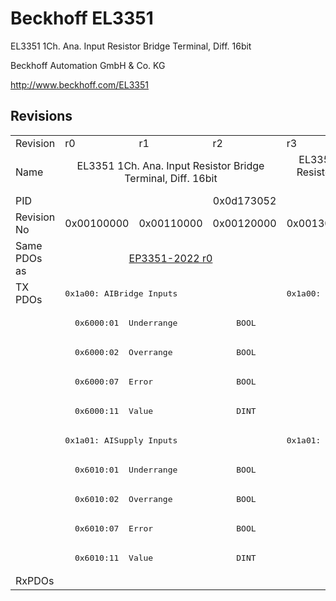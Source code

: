 # Beckhoff EL3351

EL3351 1Ch. Ana. Input Resistor Bridge Terminal, Diff. 16bit 

Beckhoff Automation GmbH & Co. KG

http://www.beckhoff.com/EL3351

## Revisions
<table>
<tr >
<td>Revision</td>
<td>r0</td>
<td>r1</td>
<td>r2</td>
<td>r3</td>
<td>r4</td>
</tr>
<tr >
<td>Name</td>
<td colspan=3 align="center">EL3351 1Ch. Ana. Input Resistor Bridge Terminal, Diff. 16bit </td>
<td colspan=2 align="center">EL3351 1Ch. Ana. Input Resistor Bridge Terminal, Diff. 16bit</td>
</tr>
<tr >
<td>PID</td>
<td colspan=5 align="center">0x0d173052</td>
</tr>
<tr >
<td>Revision No</td>
<td>0x00100000</td>
<td>0x00110000</td>
<td>0x00120000</td>
<td>0x00130000</td>
<td>0x00140000</td>
</tr>
<tr >
<td>Same PDOs as</td>
<td colspan=3 align="center"><a href="EP3351-2022">EP3351-2022 r0</a></td>
<td colspan=2 align="center"></td>
</tr>
<tr class="txpdo">
<td rowspan=10 valign=top>TX PDOs</td>
<td colspan=3 align="left"><pre>0x1a00: AIBridge Inputs </pre></td>
<td colspan=2 align="left"><pre>0x1a00: AIBridge Inputs</pre></td>
<td></td>
</tr>
<tr class="txpdo">
<td colspan=5 align="left"><pre>  0x6000:01  Underrange            BOOL</pre></td>
</tr>
<tr class="txpdo">
<td colspan=5 align="left"><pre>  0x6000:02  Overrange             BOOL</pre></td>
</tr>
<tr class="txpdo">
<td colspan=5 align="left"><pre>  0x6000:07  Error                 BOOL</pre></td>
</tr>
<tr class="txpdo">
<td colspan=5 align="left"><pre>  0x6000:11  Value                 DINT</pre></td>
</tr>
<tr class="txpdo">
<td colspan=3 align="left"><pre>0x1a01: AISupply Inputs </pre></td>
<td colspan=2 align="left"><pre>0x1a01: AISupply Inputs</pre></td>
</tr>
<tr class="txpdo">
<td colspan=5 align="left"><pre>  0x6010:01  Underrange            BOOL</pre></td>
</tr>
<tr class="txpdo">
<td colspan=5 align="left"><pre>  0x6010:02  Overrange             BOOL</pre></td>
</tr>
<tr class="txpdo">
<td colspan=5 align="left"><pre>  0x6010:07  Error                 BOOL</pre></td>
</tr>
<tr class="txpdo">
<td colspan=5 align="left"><pre>  0x6010:11  Value                 DINT</pre></td>
</tr>
<tr >
<td>RxPDOs</td>
<td colspan=5 align="left"></td>
</tr>
</table>
